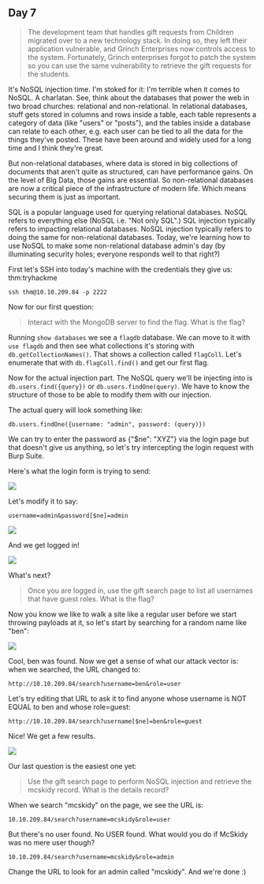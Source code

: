 ## Day 7

> The development team that handles gift requests from Children migrated over to a new technology stack. In doing so, they left their application vulnerable, and Grinch Enterprises now controls access to the system. Fortunately, Grinch enterprises forgot to patch the system so you can use the same vulnerability to retrieve the gift requests for the students.

It's NoSQL injection time. I'm stoked for it: I'm terrible when it comes to NoSQL. A charlatan. See, think about the databases that power the web in two broad churches: relational and non-relational. In relational databases, stuff gets stored in columns and rows inside a table, each table represents a category of data (like "users" or "posts"), and the tables inside a database can relate to each other, e.g. each user can be tied to all the data for the things they've posted. These have been around and widely used for a long time and I think they're great.  

But non-relational databases, where data is stored in big collections of documents that aren't quite as structured, can have performance gains. On the level of Big Data, those gains are essential. So non-relational databases are now a critical piece of the infrastructure of modern life. Which  means securing them is just as important.  

SQL is a popular language used for querying relational databases. NoSQL refers to everything else (NoSQL i.e. "Not only SQL".) SQL injection typically refers to impacting relational databases. NoSQL injection typically refers to doing the same for non-relational databases. Today, we're learning how to use NoSQL to make some non-relational database admin's day (by illuminating security holes; everyone responds well to that right?)  

First let's SSH into today's machine with the credentials they give us: thm:tryhackme

    ssh thm@10.10.209.84 -p 2222

Now for our first question:  

>  Interact with the MongoDB server to find the flag. What is the flag? 

Running `show databases` we see a `flagdb` database. We can move to it with `use flagdb` and then see what collections it's storing with `db.getCollectionNames()`. That shows a collection called `flagColl`. Let's enumerate that with `db.flagColl.find()` and get our first flag.  

Now for the actual injection part. The NoSQL query we'll be injecting into is `db.users.find({query})` or `db.users.findOne(query)`. We have to know the structure of those to be able to modify them with our injection.  

The actual query will look something like:

    db.users.findOne({username: "admin", password: (query)})

We can try to enter the password as {"$ne": "XYZ"} via the login page but that doesn't give us anything, so let's try intercepting the login request with Burp Suite.  

Here's what the login form is trying to send:

![](burp1.png)

Let's modify it to say:

    username=admin&password[$ne]=admin

![](burp2.png)

And we get logged in!

![](admin.png)

What's next?

> Once you are logged in, use the gift search page to list all usernames that have guest roles. What is the flag?

Now you know we like to walk a site like a regular user before we start throwing payloads at it, so let's start by searching for a random name like "ben":

![](ben.png)

Cool, ben was found. Now we get a sense of what our attack vector is: when we searched, the URL changed to:

    http://10.10.209.84/search?username=ben&role=user

Let's try editing that URL to ask it to find anyone whose username is NOT EQUAL to ben and whose role=guest:

    http://10.10.209.84/search?username[$ne]=ben&role=guest

Nice! We get a few results.  

![](guests.png)

Our last question is the easiest one yet:

> Use the gift search page to perform NoSQL injection and retrieve the mcskidy record. What is the details record?

When we search "mcskidy" on the page, we see the URL is:

    10.10.209.84/search?username=mcskidy&role=user

But there's no user found. No USER found. What would you do if McSkidy was no mere user though?

    10.10.209.84/search?username=mcskidy&role=admin

Change the URL to look for an admin called "mcskidy". And we're done :)
